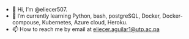 - 👋 Hi, I’m @eliecer507.
- 🌱 I’m currently learning Python, bash, postgreSQL,
 Docker, Docker-compouse, Kubernetes, Azure cloud, Heroku.
- 📫 How to reach me by email at eliecer.aguilar1@utp.ac.pa
